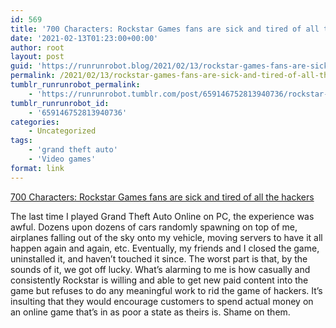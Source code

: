 ```yaml
---
id: 569
title: '700 Characters: Rockstar Games fans are sick and tired of all the hackers'
date: '2021-02-13T01:23:00+00:00'
author: root
layout: post
guid: 'https://runrunrobot.blog/2021/02/13/rockstar-games-fans-are-sick-and-tired-of-all-the/'
permalink: /2021/02/13/rockstar-games-fans-are-sick-and-tired-of-all-the/
tumblr_runrunrobot_permalink:
    - 'https://runrunrobot.tumblr.com/post/659146752813940736/rockstar-games-fans-are-sick-and-tired-of-all-the'
tumblr_runrunrobot_id:
    - '659146752813940736'
categories:
    - Uncategorized
tags:
    - 'grand theft auto'
    - 'Video games'
format: link
---
```


[700 Characters: Rockstar Games fans are sick and tired of all the hackers](https://www.polygon.com/2021/2/2/22262564/gta-online-red-dead-online-hackers-rockstar-mod-menus-cheats-community-controversy)

<div class="link_description">The last time I played Grand Theft Auto Online on PC, the experience was awful. Dozens upon dozens of cars randomly spawning on top of me, airplanes falling out of the sky onto my vehicle, moving servers to have it all happen again and again, etc. Eventually, my friends and I closed the game, uninstalled it, and haven’t touched it since. The worst part is that, by the sounds of it, we got off lucky. What’s alarming to me is how casually and consistently Rockstar is willing and able to get new paid content into the game but refuses to do any meaningful work to rid the game of hackers. It’s insulting that they would encourage customers to spend actual money on an online game that’s in as poor a state as theirs is. Shame on them.

</div>